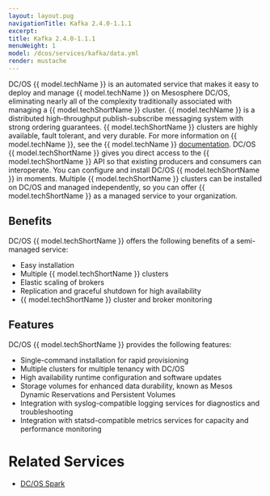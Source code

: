```yaml
---
layout: layout.pug
navigationTitle: Kafka 2.4.0-1.1.1
excerpt:
title: Kafka 2.4.0-1.1.1
menuWeight: 1
model: /dcos/services/kafka/data.yml
render: mustache
---
```


<!-- Imported from https://github.com/mesosphere/dcos-commons.git:sdk-0.40 -->

DC/OS {{ model.techName }} is an automated service that makes it easy to deploy and manage {{ model.techName }} on Mesosphere DC/OS, eliminating nearly all of the complexity traditionally associated with managing a {{ model.techShortName }} cluster. {{ model.techName }} is a distributed high-throughput publish-subscribe messaging system with strong ordering guarantees. {{ model.techShortName }} clusters are highly available, fault tolerant, and very durable. For more information on {{ model.techName }}, see the {{ model.techName }} [documentation](http://kafka.apache.org/documentation.html). DC/OS {{ model.techShortName }} gives you direct access to the {{ model.techShortName }} API so that existing producers and consumers can interoperate. You can configure and install DC/OS {{ model.techShortName }} in moments. Multiple {{ model.techShortName }} clusters can be installed on DC/OS and managed independently, so you can offer {{ model.techShortName }} as a managed service to your organization.

## Benefits

DC/OS {{ model.techShortName }} offers the following benefits of a semi-managed service:

*   Easy installation
*   Multiple {{ model.techShortName }} clusters
*   Elastic scaling of brokers
*   Replication and graceful shutdown for high availability
*   {{ model.techShortName }} cluster and broker monitoring

## Features

DC/OS {{ model.techShortName }} provides the following features:

*   Single-command installation for rapid provisioning
*   Multiple clusters for multiple tenancy with DC/OS
*   High availability runtime configuration and software updates
*   Storage volumes for enhanced data durability, known as Mesos Dynamic Reservations and Persistent Volumes
*   Integration with syslog-compatible logging services for diagnostics and troubleshooting
*   Integration with statsd-compatible metrics services for capacity and performance monitoring

# Related Services

*   [DC/OS Spark](/services/spark/)
